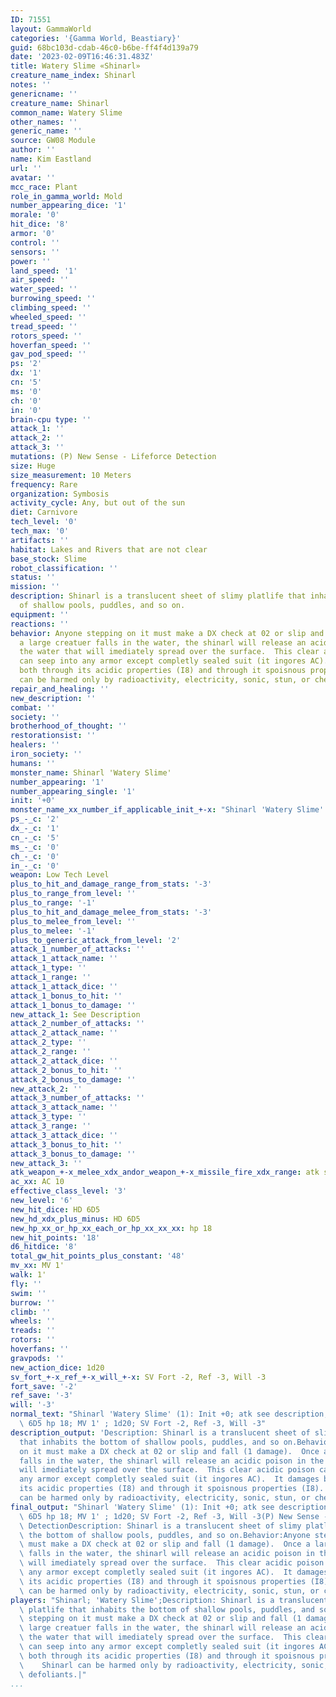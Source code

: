 ```yaml
---
ID: 71551
layout: GammaWorld
categories: '{Gamma World, Beastiary}'
guid: 68bc103d-cdab-46c0-b6be-ff4f4d139a79
date: '2023-02-09T16:46:31.483Z'
title: Watery Slime «Shinarl»
creature_name_index: Shinarl
notes: ''
genericname: ''
creature_name: Shinarl
common_name: Watery Slime
other_names: ''
generic_name: ''
source: GW08 Module
author: ''
name: Kim Eastland
url: ''
avatar: ''
mcc_race: Plant
role_in_gamma_world: Mold
number_appearing_dice: '1'
morale: '0'
hit_dice: '8'
armor: '0'
control: ''
sensors: ''
power: ''
land_speed: '1'
air_speed: ''
water_speed: ''
burrowing_speed: ''
climbing_speed: ''
wheeled_speed: ''
tread_speed: ''
rotors_speed: ''
hoverfan_speed: ''
gav_pod_speed: ''
ps: '2'
dx: '1'
cn: '5'
ms: '0'
ch: '0'
in: '0'
brain-cpu type: ''
attack_1: ''
attack_2: ''
attack_3: ''
mutations: (P) New Sense - Lifeforce Detection
size: Huge
size_measurement: 10 Meters
frequency: Rare
organization: Symbosis
activity_cycle: Any, but out of the sun
diet: Carnivore
tech_level: '0'
tech_max: '0'
artifacts: ''
habitat: Lakes and Rivers that are not clear
base_stock: Slime
robot_classification: ''
status: ''
mission: ''
description: Shinarl is a translucent sheet of slimy platlife that inhabits the bottom
  of shallow pools, puddles, and so on.
equipment: ''
reactions: ''
behavior: Anyone stepping on it must make a DX check at 02 or slip and fall (1 damage).  Once
  a large creatuer falls in the water, the shinarl will release an acidic poison in
  the water that will imediately spread over the surface.  This clear acidic poison
  can seep into any armor except completly sealed suit (it ingores AC).  It damages
  both through its acidic properties (I8) and through it spoisnous properties (I8).    Shinarl
  can be harmed only by radioactivity, electricity, sonic, stun, or chemical defoliants.
repair_and_healing: ''
new_description: ''
combat: ''
society: ''
brotherhood_of_thought: ''
restorationsist: ''
healers: ''
iron_society: ''
humans: ''
monster_name: Shinarl 'Watery Slime'
number_appearing: '1'
number_appearing_single: '1'
init: '+0'
monster_name_xx_number_if_applicable_init_+-x: "Shinarl 'Watery Slime' (1): Init +0"
ps_-_c: '2'
dx_-_c: '1'
cn_-_c: '5'
ms_-_c: '0'
ch_-_c: '0'
in_-_c: '0'
weapon: Low Tech Level
plus_to_hit_and_damage_range_from_stats: '-3'
plus_to_range_from_level: ''
plus_to_range: '-1'
plus_to_hit_and_damage_melee_from_stats: '-3'
plus_to_melee_from_level: ''
plus_to_melee: '-1'
plus_to_generic_attack_from_level: '2'
attack_1_number_of_attacks: ''
attack_1_attack_name: ''
attack_1_type: ''
attack_1_range: ''
attack_1_attack_dice: ''
attack_1_bonus_to_hit: ''
attack_1_bonus_to_damage: ''
new_attack_1: See Description
attack_2_number_of_attacks: ''
attack_2_attack_name: ''
attack_2_type: ''
attack_2_range: ''
attack_2_attack_dice: ''
attack_2_bonus_to_hit: ''
attack_2_bonus_to_damage: ''
new_attack_2: ''
attack_3_number_of_attacks: ''
attack_3_attack_name: ''
attack_3_type: ''
attack_3_range: ''
attack_3_attack_dice: ''
attack_3_bonus_to_hit: ''
attack_3_bonus_to_damage: ''
new_attack_3: ''
atk_weapon_+-x_melee_xdx_andor_weapon_+-x_missile_fire_xdx_range: atk see description
ac_xx: AC 10
effective_class_level: '3'
new_level: '6'
new_hit_dice: HD 6D5
new_hd_xdx_plus_minus: HD 6D5
new_hp_xx_or_hp_xx_each_or_hp_xx_xx_xx: hp 18
new_hit_points: '18'
d6_hitdice: '8'
total_gw_hit_points_plus_constant: '48'
mv_xx: MV 1'
walk: 1'
fly: ''
swim: ''
burrow: ''
climb: ''
wheels: ''
treads: ''
rotors: ''
hoverfans: ''
gravpods: ''
new_action_dice: 1d20
sv_fort_+-x_ref_+-x_will_+-x: SV Fort -2, Ref -3, Will -3
fort_save: '-2'
ref_save: '-3'
will: '-3'
normal_text: "Shinarl 'Watery Slime' (1): Init +0; atk see description; AC 10; HD\
  \ 6D5 hp 18; MV 1' ; 1d20; SV Fort -2, Ref -3, Will -3"
description_output: 'Description: Shinarl is a translucent sheet of slimy platlife
  that inhabits the bottom of shallow pools, puddles, and so on.Behavior:Anyone stepping
  on it must make a DX check at 02 or slip and fall (1 damage).  Once a large creatuer
  falls in the water, the shinarl will release an acidic poison in the water that
  will imediately spread over the surface.  This clear acidic poison can seep into
  any armor except completly sealed suit (it ingores AC).  It damages both through
  its acidic properties (I8) and through it spoisnous properties (I8).    Shinarl
  can be harmed only by radioactivity, electricity, sonic, stun, or chemical defoliants.'
final_output: "Shinarl 'Watery Slime' (1): Init +0; atk see description; AC 10; HD\
  \ 6D5 hp 18; MV 1' ; 1d20; SV Fort -2, Ref -3, Will -3(P) New Sense - Lifeforce\
  \ DetectionDescription: Shinarl is a translucent sheet of slimy platlife that inhabits\
  \ the bottom of shallow pools, puddles, and so on.Behavior:Anyone stepping on it\
  \ must make a DX check at 02 or slip and fall (1 damage).  Once a large creatuer\
  \ falls in the water, the shinarl will release an acidic poison in the water that\
  \ will imediately spread over the surface.  This clear acidic poison can seep into\
  \ any armor except completly sealed suit (it ingores AC).  It damages both through\
  \ its acidic properties (I8) and through it spoisnous properties (I8).    Shinarl\
  \ can be harmed only by radioactivity, electricity, sonic, stun, or chemical defoliants."
players: "Shinarl; 'Watery Slime';Description: Shinarl is a translucent sheet of slimy\
  \ platlife that inhabits the bottom of shallow pools, puddles, and so on.Behavior:Anyone\
  \ stepping on it must make a DX check at 02 or slip and fall (1 damage).  Once a\
  \ large creatuer falls in the water, the shinarl will release an acidic poison in\
  \ the water that will imediately spread over the surface.  This clear acidic poison\
  \ can seep into any armor except completly sealed suit (it ingores AC).  It damages\
  \ both through its acidic properties (I8) and through it spoisnous properties (I8).\
  \    Shinarl can be harmed only by radioactivity, electricity, sonic, stun, or chemical\
  \ defoliants.|"
...
```

